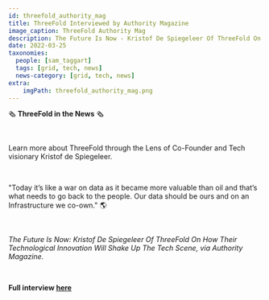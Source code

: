 ```yaml
---
id: threefold_authority_mag
title: ThreeFold Interviewed by Authority Magazine
image_caption: ThreeFold Authority Mag
description: The Future Is Now - Kristof De Spiegeleer Of ThreeFold On How Their Technological Innovation Will Shake Up The Tech Scene, via Authority Magazine
date: 2022-03-25
taxonomies:
  people: [sam_taggart]
  tags: [grid, tech, news]
  news-category: [grid, tech, news]
extra:
    imgPath: threefold_authority_mag.png
---
```


🗞 **ThreeFold in the News** 🗞

<br/>

Learn more about ThreeFold through the Lens of Co-Founder and Tech visionary Kristof de Spiegeleer. 

<br/>

"Today it’s like a war on data as it became more valuable than oil and that’s what needs to go back to the people. Our data should be ours and on an Infrastructure we co-own." 🌎

<br/>

*The Future Is Now: Kristof De Spiegeleer Of ThreeFold On How Their Technological Innovation Will Shake Up The Tech Scene, via Authority Magazine.*

<br/>

**Full interview [here](https://medium.com/authority-magazine/the-future-is-now-kristoff-de-spiegeleer-of-threefold-on-how-their-technological-innovation-will-7acc0e51c365)**